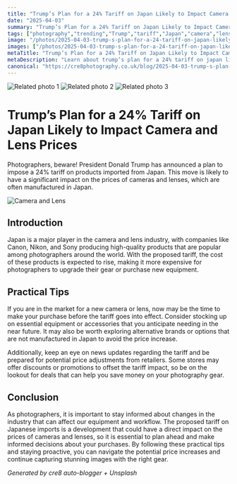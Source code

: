 ```yaml
---
title: "Trump’s Plan for a 24% Tariff on Japan Likely to Impact Camera and Lens Prices"
date: "2025-04-03"
summary: "Trump’s Plan for a 24% Tariff on Japan Likely to Impact Camera and Lens Prices - A trending topic in photography."
tags: ["photography","trending","Trump","tariff","Japan","camera","lens","photographers","equipment","industry","prices","import"]
image: "/photos/2025-04-03-trump-s-plan-for-a-24-tariff-on-japan-likely-to-impact-camera-and-lens-prices-1.jpg"
images: ["/photos/2025-04-03-trump-s-plan-for-a-24-tariff-on-japan-likely-to-impact-camera-and-lens-prices-1.jpg","/photos/2025-04-03-trump-s-plan-for-a-24-tariff-on-japan-likely-to-impact-camera-and-lens-prices-2.jpg","/photos/2025-04-03-trump-s-plan-for-a-24-tariff-on-japan-likely-to-impact-camera-and-lens-prices-3.jpg"]
metaTitle: "Trump’s Plan for a 24% Tariff on Japan Likely to Impact Camera and Lens Prices | cre8 Photography"
metaDescription: "Learn about trump’s plan for a 24% tariff on japan likely to impact camera and lens prices in photography with practical tips and insights."
canonical: "https://cre8photography.co.uk/blog/2025-04-03-trump-s-plan-for-a-24-tariff-on-japan-likely-to-impact-camera-and-lens-prices"
---
```



<div class="grid grid-cols-1 sm:grid-cols-2 md:grid-cols-3 gap-4">
  <img src="/photos/2025-04-03-trump-s-plan-for-a-24-tariff-on-japan-likely-to-impact-camera-and-lens-prices-1.jpg" alt="Related photo 1" class="w-full rounded-lg" />
<img src="/photos/2025-04-03-trump-s-plan-for-a-24-tariff-on-japan-likely-to-impact-camera-and-lens-prices-2.jpg" alt="Related photo 2" class="w-full rounded-lg" />
<img src="/photos/2025-04-03-trump-s-plan-for-a-24-tariff-on-japan-likely-to-impact-camera-and-lens-prices-3.jpg" alt="Related photo 3" class="w-full rounded-lg" />
</div>


# Trump’s Plan for a 24% Tariff on Japan Likely to Impact Camera and Lens Prices

Photographers, beware! President Donald Trump has announced a plan to impose a 24% tariff on products imported from Japan. This move is likely to have a significant impact on the prices of cameras and lenses, which are often manufactured in Japan.

![Camera and Lens](/path/to/camera_lens_image.jpg)

## Introduction
Japan is a major player in the camera and lens industry, with companies like Canon, Nikon, and Sony producing high-quality products that are popular among photographers around the world. With the proposed tariff, the cost of these products is expected to rise, making it more expensive for photographers to upgrade their gear or purchase new equipment.

## Practical Tips
If you are in the market for a new camera or lens, now may be the time to make your purchase before the tariff goes into effect. Consider stocking up on essential equipment or accessories that you anticipate needing in the near future. It may also be worth exploring alternative brands or options that are not manufactured in Japan to avoid the price increase.

Additionally, keep an eye on news updates regarding the tariff and be prepared for potential price adjustments from retailers. Some stores may offer discounts or promotions to offset the tariff impact, so be on the lookout for deals that can help you save money on your photography gear.

## Conclusion
As photographers, it is important to stay informed about changes in the industry that can affect our equipment and workflow. The proposed tariff on Japanese imports is a development that could have a direct impact on the prices of cameras and lenses, so it is essential to plan ahead and make informed decisions about your purchases. By following these practical tips and staying proactive, you can navigate the potential price increases and continue capturing stunning images with the right gear.

*Generated by cre8 auto-blogger + Unsplash*
